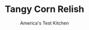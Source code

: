 ---
layout: ../../layouts/MarkdownPostLayout.astro
title: Tangy Corn Relish
author: America's Test Kitchen
pubDate: 2023-03-15
description: "This bright and tangy side dish is a perfect topping for grilled meat or fish."
image_url: https://res.cloudinary.com/hksqkdlah/image/upload/ar_1:1,c_fill,dpr_2.0,f_auto,fl_lossy.progressive.strip_profile,g_faces:auto,q_auto:low,w_344/10685_sfs-cornrelish-4
tags: ["Side Dishes","Grains","Vegetables","Condiments","Cookbook Collection"]
calories: 1217
protein: 2
carbohydrates: 26
fats: 
fiber: 1
ingredients: ["1/2 cup, sugar","1/4 cup, all-purpose flour","1 tablespoon, salt","2 teaspoons, pepper","1 3/4 cups, distilled white vinegar","1/4 cup, water","6 ears, corn, kernels cut from cobs","1 , onion, chopped fine","1 , red bell pepper, stemmed, seeded, and chopped fine","1 teaspoon, yellow mustard seeds","1/2 teaspoon, celery seeds"]
serves: 10
time: ""
instructions: ["Whisk sugar, flour, salt, and pepper together in Dutch oven until combined. Slowly whisk vinegar and water into sugar mixture until incorporated.","Add corn, onion, bell pepper, mustard seeds, and celery seeds to pot. Bring to boil over medium-high heat. Reduce heat to medium-low and simmer, stirring occasionally, until vegetables are tender and mixture has thickened slightly, about 40 minutes. Transfer to bowl and refrigerate until cool, at least 2 hours."]
nutrition: ["223 mg Potassium","69 mg Phosphorus","13 mg Calcium","28 mg Magnesium","342 mg Sodium","1 g Fat","1 mg Niacin (B3)","20 mg Vitamin C","1 g Fiber","4 µg Folic acid","34 µg Folate (food)","14 g Sugars","1 µg Vitamin K","114 g Water","26 g Carbs","43 µg Folate equivalent (total)","2 g Protein","24 µg Vitamin A","121 kcal Energy","9 g Sugars, added","1217 calories"]
notes: "You can substitute 4½ cups of frozen corn kernels for the ears of corn. The relish can be stored, covered, in the refrigerator for up to one week. Enjoy it on its own or as a topping for grilled meat or fish."
---